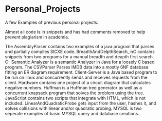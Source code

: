 # Personal_Projects
A few Examples of previous personal projects.

Almost all code is in snippets and has had comments removed to help prevent plagiarism in academia.

The AssemblyParser contains two examples of a java program that parses and partially compiles SICXE code.
BreadthAndDelpthSearch_inC contains snippets from two programs for a manual breadth and deapth first search.
C- Semantic Analyzer is a semantic Analyzer in Java for a loosely C based program.
The CSVParser Parses IMDB data into a mostly 6NF database fitting an ER diagram requirement.
Client-Server is a Java based program to be run on linux and concurrently sends and receives requests from the client.
Hardware contains one project of a circuit diagram that calculates negative numbers.
Huffman is a Huffman tree generator as well as a concurrent knapsack program that solves the problem using the tree.
JavaScript contains two scripts that integrate with HTML, which is not included.
LinearAndQuadraticProbe gets input from the user, hashes it, and solves collisions with linear and/or quadratic probing.
MYSQL is two seperate examples of basic MYSQL query and database creations.
